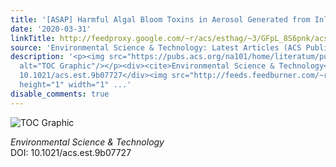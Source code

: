 ```yaml
---
title: '[ASAP] Harmful Algal Bloom Toxins in Aerosol Generated from Inland Lake Water'
date: '2020-03-31'
linkTitle: http://feedproxy.google.com/~r/acs/esthag/~3/GFpL_8S6pnk/acs.est.9b07727
source: 'Environmental Science & Technology: Latest Articles (ACS Publications)'
description: '<p><img src="https://pubs.acs.org/na101/home/literatum/publisher/achs/journals/content/esthag/0/esthag.ahead-of-print/acs.est.9b07727/20200330/images/medium/es9b07727_0001.gif"
  alt="TOC Graphic"/></p><div><cite>Environmental Science & Technology</cite></div><div>DOI:
  10.1021/acs.est.9b07727</div><img src="http://feeds.feedburner.com/~r/acs/esthag/~4/GFpL_8S6pnk"
  height="1" width="1" ...'
disable_comments: true
---
```

<p><img src="https://pubs.acs.org/na101/home/literatum/publisher/achs/journals/content/esthag/0/esthag.ahead-of-print/acs.est.9b07727/20200330/images/medium/es9b07727_0001.gif" alt="TOC Graphic"/></p><div><cite>Environmental Science & Technology</cite></div><div>DOI: 10.1021/acs.est.9b07727</div><img src="http://feeds.feedburner.com/~r/acs/esthag/~4/GFpL_8S6pnk" height="1" width="1" ...